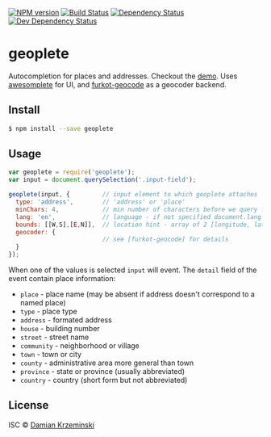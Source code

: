 [![NPM version][npm-image]][npm-url]
[![Build Status][travis-image]][travis-url]
[![Dependency Status][deps-image]][deps-url]
[![Dev Dependency Status][deps-dev-image]][deps-dev-url]

# geoplete

Autocompletion for places and addresses. Checkout the [demo].
Uses [awesomplete] for UI, and [furkot-geocode] as a geocoder backend.

## Install

```sh
$ npm install --save geoplete
```

## Usage

```js
var geoplete = require('geoplete');
var input = document.querySelection('.input-field');

geoplete(input, {         // input element to which geoplete attaches
  type: 'address',        // 'address' or 'place'
  minChars: 4,            // min number of characters before we query for matches
  lang: 'en',             // language - if not specified document.lang is used
  bounds: [[W,S],[E,N]],  // location hint - array of 2 [longitude, latitude] points
  geocoder: {
                          // see [furkot-geocode] for details
  }
});
```

When one of the values is selected `input` will event.
The `detail` field of the event contain place information:

- `place` - place name (may be absent if address doesn't correspond to a named place)
- `type` - place type
- `address` - formated address
- `house` - building number
- `street` - street name
- `community` - neighborhood or village
- `town` - town or city
- `county` - administrative area more general than town
- `province` - state or province (usually abbreviated)
- `country` - country (short form but not abbreviated)

## License

ISC © [Damian Krzeminski](https://pirxpilot.com)

[npm-image]: https://img.shields.io/npm/v/geoplete.svg
[npm-url]: https://npmjs.org/package/geoplete

[travis-url]: https://travis-ci.com/furkot/geoplete
[travis-image]: https://img.shields.io/travis/furkot/geoplete.svg

[deps-image]: https://img.shields.io/david/furkot/geoplete.svg
[deps-url]: https://david-dm.org/furkot/geoplete

[deps-dev-image]: https://img.shields.io/david/dev/furkot/geoplete.svg
[deps-dev-url]: https://david-dm.org/furkot/geoplete?type=dev

[awesomplete]: https://npmjs.org/package/awesomplete
[furkot-geocode]: https://npmjs.org/package/furkot-geocode
[demo]: https://furkot.github.io/geoplete/

